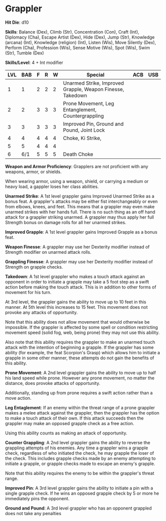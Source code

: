 # Grappler

**Hit Die**: d10

**Skills**: Balance (Dex), Climb (Str), Concentration (Con), Craft (Int), Diplomacy (Cha), Escape Artist (Dex), Hide (Dex), Jump (Str), Knowledge (arcana) (Int), Knowledge (religion) (Int), Listen (Wis), Move Silently (Dex), Perform (Cha), Profession (Wis), Sense Motive (Wis), Spot (Wis), Swim (Str), Tumble (Dex)

**Skills/Level**: 4 + Int modifier

LVL | BAB | F | R | W | Special | ACB | USB
--- | --- | - | - | - | ------- | --- | ---
1   | 1   | 2 | 2 | 2 | Unarmed Strike, Improved Grapple, Weapon Finesse, Takedown ||
2   | 2   | 3 | 3 | 3 | Prone Movement, Leg Entanglement, Countergrappling ||
3   | 3   | 3 | 3 | 3 | Improved Pin, Ground and Pound, Joint Lock ||
4   | 4   | 4 | 4 | 4 | Choke, Ki Strike, ||
5   | 5   | 4 | 4 | 4 | ||
6   | 6/1 | 5 | 5 | 5 | Death Choke ||

**Weapon and Armor Proficiency**: Grapplers are not proficient with any weapons, armor, or shields.

When wearing armor, using a weapon, shield, or carrying a medium or heavy load, a gappler loses her class abilities.

**Unarmed Strike**: A 1st level grappler gains Improved Unarmed Strike as a bonus feat. A grappler's attacks may be either fist interchangeably or even from elbows, knees, and feet. This means that a grappler may even make unarmed strikes with her hands full. There is no such thing as an off hand attack for a grappler striking unarmed. A grappler may thus apply her full Strength bonus on damage rolls for all her unarmed strikes.

**Improved Grapple**: A 1st level grappler gains Improved Grapple as a bonus feat.

**Weapon Finesse**: A grappler may use her Dexterity modifier instead of Strength modifier on unarmed attack rolls. 

**Grappling Finesse**: A grappler may use her Dexterity modifier instead of Strength on grapple checks.

**Takedown**: A 1st level grappler who makes a touch attack against an opponent in order to initiate a grapple may take a 5 foot step as a swift action before making the touch attack. This is in addition to other forms of movement for his turn.

At 3rd level, the grappler gains the ability to move up to 10 feet in this manner. At 5th level this increases to 15 feet. This movement does not provoke any attacks of opportunity.

Note that this ability does not allow movement that would otherwise be impossible. If the grappler is affected by some spell or condition restricting movement speed (solid fog, web, being prone)  they may not use this ability.

Also note that this ability requires the grappler to make an unarmed touch attack with the intention of beginning a grapple. If the grappler has some ability (for example, the feat Scorpion's Grasp) which allows him to initiate a grapple in some other manner, these attempts do not gain the benefits of this ability.

**Prone Movement**: A 2nd level grappler gains the ability to move up to half his land speed while prone. However any prone movement, no matter the distance, does provoke attacks of opportunity.

Additionally, standing up from prone requires a swift action rather than a move action.

**Leg Entaglement**: If an enemy within the threat range of a prone grappler makes a melee attack against the grappler, then the grappler has the option to make a touch attack of their own. If this attack succeeds then the grappler may make an opposed grapple check as a free action. 

Using this ability counts as making an attack of opportunity. 

**Counter Grappling**: A 2nd level grappler gains the ability to reverse the grappling attempts of his enemies. Any time a grappler wins a grapple check, regardless of who initiated the check, he may grapple the loser of the check. This includes grapple checks made by an enemy attempting to initiate a grapple, or grapple checks made to escape an enemy's grapple.

Note that this ability requires the enemy to be within the grappler's threat range.

**Improved Pin**: A 3rd level grappler gains the ability to initiate a pin with a single grapple check. If he wins an opposed grapple check by 5 or more he immediately pins the opponent.

**Ground and Pound**: A 3rd level grappler who has an opponent grappled does not take any penalties 